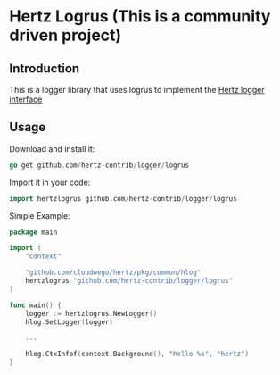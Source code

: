 # Hertz Logrus (This is a community driven project)

## Introduction

This is a logger library that uses logrus to implement the [Hertz logger interface](https://www.cloudwego.io/docs/hertz/tutorials/framework-exten/log/)

## Usage

Download and install it:

```go
go get github.com/hertz-contrib/logger/logrus
```

Import it in your code:

```go
import hertzlogrus github.com/hertz-contrib/logger/logrus
```


Simple Example:

```go
package main

import (
	"context"

	"github.com/cloudwego/hertz/pkg/common/hlog"
	hertzlogrus "github.com/hertz-contrib/logger/logrus"
)

func main() {
	logger := hertzlogrus.NewLogger()
	hlog.SetLogger(logger)

	...

	hlog.CtxInfof(context.Background(), "hello %s", "hertz")
}
```

